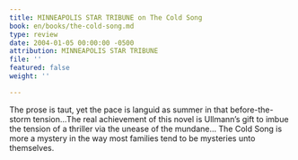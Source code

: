 ```yaml
---
title: MINNEAPOLIS STAR TRIBUNE on The Cold Song
book: en/books/the-cold-song.md
type: review
date: 2004-01-05 00:00:00 -0500
attribution: MINNEAPOLIS STAR TRIBUNE
file: ''
featured: false
weight: ''

---
```

The prose is taut, yet the pace is languid as summer in that before-the-storm tension…The real achievement of this novel is Ullmann’s gift to imbue the tension of a thriller via the unease of the mundane… The Cold Song is more a mystery in the way most families tend to be mysteries unto themselves.